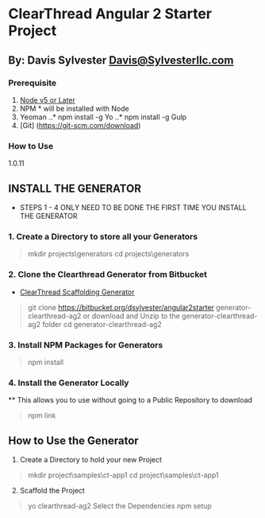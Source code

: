 # ClearThread Angular 2 Starter Project
## By:   Davis Sylvester <Davis@Sylvesterllc.com>

### Prerequisite

1. [Node v5 or Later](https://nodejs.org/en/)
2. NPM * will be installed with Node
3. Yeoman
..* npm install -g Yo
..* npm install -g Gulp
4. [Git] (https://git-scm.com/download)


### How to Use
1.0.11

## INSTALL THE GENERATOR 
* STEPS 1 - 4 ONLY NEED TO BE DONE THE FIRST TIME YOU INSTALL THE GENERATOR

### 1.  Create a Directory to store all your Generators
> mkdir projects\generators
> cd projects\generators

### 2. Clone the Clearthread Generator from Bitbucket
* [ClearThread Scaffolding Generator](https://bitbucket.org/dsylvester/angular2starter)
> git clone https://bitbucket.org/dsylvester/angular2starter generator-clearthread-ag2 or download and Unzip to the generator-clearthread-ag2 folder 
> cd generator-clearthread-ag2

### 3. Install NPM Packages for Generators
> npm install 

### 4.  Install the Generator Locally
**  This allows you to use without going to a Public Repository to download
> npm link


## How to Use the Generator

1.  Create a Directory to hold your new Project
> mkdir project\samples\ct-app1
> cd project\samples\ct-app1

2. Scaffold the Project 
> yo clearthread-ag2
> Select the Dependencies
> npm setup
>



